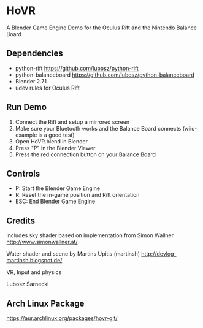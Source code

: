 HoVR
====

A Blender Game Engine Demo for the Oculus Rift and the Nintendo Balance Board

## Dependencies

* python-rift 
  https://github.com/lubosz/python-rift
* python-balanceboard
  https://github.com/lubosz/python-balanceboard
* Blender 2.71
* udev rules for Oculus Rift

## Run Demo

1. Connect the Rift and setup a mirrored screen
2. Make sure your Bluetooth works and the Balance Board connects (wiic-example is a good test)
3. Open HoVR.blend in Blender
4. Press "P" in the Blender Viewer
5. Press the red connection button on your Balance Board

## Controls

* P: Start the Blender Game Engine
* R: Reset the in-game position and Rift orientation
* ESC: End Blender Game Engine

## Credits

includes sky shader based on implementation from 
Simon Wallner
http://www.simonwallner.at/

Water shader and scene by
Martins Upitis (martinsh) 
http://devlog-martinsh.blogspot.de/

VR, Input and physics

Lubosz Sarnecki

## Arch Linux Package

https://aur.archlinux.org/packages/hovr-git/
